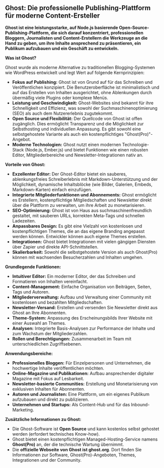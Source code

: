 ## Ghost: Die professionelle Publishing-Plattform für moderne Content-Ersteller

**Ghost ist eine leistungsstarke, auf Node.js basierende Open-Source-Publishing-Plattform, die sich darauf konzentriert, professionellen Bloggern, Journalisten und Content-Erstellern die Werkzeuge an die Hand zu geben, um ihre Inhalte ansprechend zu präsentieren, ein Publikum aufzubauen und ein Geschäft zu entwickeln.**

**Was ist Ghost?**

Ghost wurde als moderne Alternative zu traditionellen Blogging-Systemen wie WordPress entwickelt und legt Wert auf folgende Kernprinzipien:

* **Fokus auf Publishing:** Ghost ist von Grund auf für das Schreiben und Veröffentlichen konzipiert. Die Benutzeroberfläche ist minimalistisch und auf das Erstellen von Inhalten ausgerichtet, ohne Ablenkungen durch übermäßig viele Plugins oder komplexe Menüs.
* **Leistung und Geschwindigkeit:** Ghost-Websites sind bekannt für ihre Schnelligkeit und Effizienz, was sowohl der Suchmaschinenoptimierung (SEO) als auch dem Nutzererlebnis zugutekommt.
* **Open Source und Flexibilität:** Der Quellcode von Ghost ist offen zugänglich. Dies ermöglicht Transparenz und die Möglichkeit zur Selbsthosting und individuellen Anpassung. Es gibt sowohl eine selbstgehostete Variante als auch ein kostenpflichtiges "Ghost(Pro)"-Angebot.
* **Moderne Technologien:** Ghost nutzt einen modernen Technologie-Stack (Node.js, Ember.js) und bietet Funktionen wie einen robusten Editor, Mitgliederbereiche und Newsletter-Integrationen nativ an.

**Vorteile von Ghost:**

* **Exzellenter Editor:** Der Ghost-Editor bietet ein sauberes, ablenkungsfreies Schreiberlebnis mit Markdown-Unterstützung und der Möglichkeit, dynamische Inhaltsblöcke (wie Bilder, Galerien, Embeds, Markdown-Karten) einfach einzufügen.
* **Integrierte Mitgliederfunktionen und Abonnements:** Ghost ermöglicht es Erstellern, kostenpflichtige Mitgliedschaften und Newsletter direkt über die Plattform zu verwalten, um ihre Arbeit zu monetarisieren.
* **SEO-Optimierung:** Ghost ist von Haus aus suchmaschinenfreundlich gestaltet, mit sauberen URLs, korrekten Meta-Tags und schnellen Ladezeiten.
* **Anpassbares Design:** Es gibt eine Vielzahl von kostenlosen und kostenpflichtigen Themes, die an das eigene Branding angepasst werden können. Entwickler können auch eigene Themes erstellen.
* **Integrationen:** Ghost bietet Integrationen mit vielen gängigen Diensten über Zapier und direkte API-Schnittstellen.
* **Skalierbarkeit:** Sowohl die selbstgehostete Version als auch Ghost(Pro) können mit wachsenden Besucherzahlen und Inhalten umgehen.

**Grundlegende Funktionen:**

* **Intuitiver Editor:** Ein moderner Editor, der das Schreiben und Formatieren von Inhalten vereinfacht.
* **Content-Management:** Einfache Organisation von Beiträgen, Seiten, Tags und Autoren.
* **Mitgliederverwaltung:** Aufbau und Verwaltung einer Community mit kostenlosen und bezahlten Mitgliedschaften.
* **Newsletter-Versand:** Erstellen und versenden Sie Newsletter direkt aus Ghost an Ihre Abonnenten.
* **Theme-System:** Anpassung des Erscheinungsbilds Ihrer Website mit einer Auswahl an Themes.
* **Analysen:** Integrierte Basis-Analysen zur Performance der Inhalte und zum Wachstum der Mitgliederzahlen.
* **Rollen und Berechtigungen:** Zusammenarbeit im Team mit unterschiedlichen Zugriffsebenen.

**Anwendungsbereiche:**

* **Professionelles Bloggen:** Für Einzelpersonen und Unternehmen, die hochwertige Inhalte veröffentlichen möchten.
* **Online-Magazine und Publikationen:** Aufbau ansprechender digitaler Magazine mit Fokus auf Lesbarkeit.
* **Newsletter-basierte Communities:** Erstellung und Monetarisierung von exklusiven Inhalten für Abonnenten.
* **Autoren und Journalisten:** Eine Plattform, um ein eigenes Publikum aufzubauen und direkt zu publizieren.
* **Unternehmen und Startups:** Als Content-Hub und für das Inbound-Marketing.

**Zusätzliche Informationen zu Ghost:**

* Die Ghost-Software ist **Open Source** und kann kostenlos selbst gehostet werden (erfordert technisches Know-how).
* Ghost bietet einen kostenpflichtigen Managed-Hosting-Service namens **Ghost(Pro)** an, der die technische Wartung übernimmt.
* Die **offizielle Webseite von Ghost ist ghost.org**. Dort finden Sie Informationen zur Software, Ghost(Pro)-Angeboten, Themes, Integrationen und der Community.